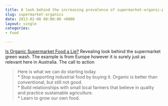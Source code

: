 ```yaml
---
title: A look behind the increasing prevalence of supermarket-organic-products
slug: supermarket-organics
date: 2013-02-08 00:00:00 +0000
layout: single
categories: 
- Food

---
```

[Is Organic Supermarket Food a Lie?][permaculturenews]
Revealing look behind the supermarket green wash. The example is from Europe however it is surely just as relevant here in Australia.
The call to action
> Here is what we can do starting today   
	* Stop supporting industrial food by buying it. Organic is better than conventional, but still not good.   
	* Build relationships with small local farmers that believe in quality and practice sustainable agriculture.   
	* Learn to grow our own food.

[permaculturenews]: http://permaculturenews.org/2013/02/08/is-organic-supermarket-food-a-lie/
